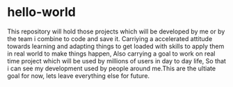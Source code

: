 # hello-world
This repository will hold those projects which will be developed by me or by the team i combine to code and save it.
Carriying a accelerated attitude towards learning and adapting things to get loaded with skills to apply them in real world to make things happen, Also carrying a goal to work on real time project which will be used by millions of users in day to day life, So that i can see my development used by people around me.This are the ultiate goal for now, lets leave everything else for future.
